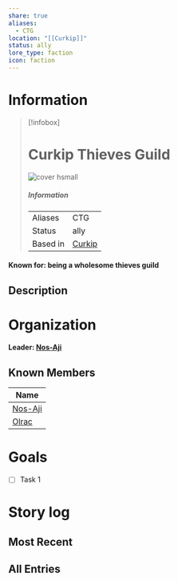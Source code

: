 ```yaml
---
share: true
aliases:
  - CTG
location: "[[Curkip]]"
status: ally
lore_type: faction
icon: faction
---
```

# Information
> [!infobox]
> # Curkip Thieves Guild
> ![cover hsmall](insertimage.png)
> ##### Information
> |   |  |
> | ---- | ---- |
> | Aliases | CTG|
> | Status| ally|
> | Based in|  [Curkip](../Locations/Settlements/Curkip.md)|
#### Known for: being a wholesome thieves guild
## Description
# Organization
#### Leader: [Nos-Aji](../NPCs/Nos-Aji.md)
## Known Members
| Name                         |
| ---------------------------- |
| [Nos-Aji](../NPCs/Nos-Aji.md) |
| [Olrac](../NPCs/Olrac.md)     |

# Goals
- [ ] Task 1
# Story log
## Most Recent

## All Entries
